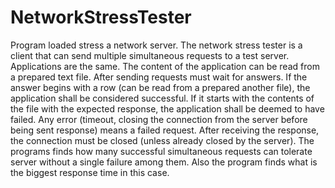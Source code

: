 # NetworkStressTester
 Program loaded stress a network server. The network stress tester is
         a client that can send multiple simultaneous requests to a test
         server. Applications are the same. The content of the application can
         be read from a prepared text file. After sending requests must wait
         for answers. If the answer begins with a row (can be read from a
         prepared another file), the application shall be considered
         successful. If it starts with the contents of the file with the
         expected response, the application shall be deemed to have failed.
         Any error (timeout, closing the connection from the server before
         being sent response) means a failed request. After receiving the
         response, the connection must be closed (unless already closed by the
         server). The programs finds how many successful simultaneous requests can
         tolerate server without a single failure among them. Also the program
         finds what is the biggest response time in this case.